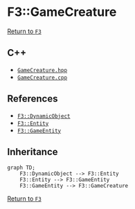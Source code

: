 # F3::GameCreature

[Return to `F3`](/docs/F3.md)

## C++

- [`GameCreature.hpp`](/c++/include/GameCreature.hpp)
- [`GameCreature.cpp`](/c++/source/GameCreature.cpp)

## References

- [`F3::DynamicObject`](/docs/F3/DynamicObject.md)
- [`F3::Entity`](/docs/F3/Entity.md)
- [`F3::GameEntity`](/docs/F3/GameEntity.md)

## Inheritance

```mermaid
graph TD;
    F3::DynamicObject --> F3::Entity
    F3::Entity --> F3::GameEntity
    F3::GameEntity --> F3::GameCreature
```

[Return to `F3`](/docs/F3.md)